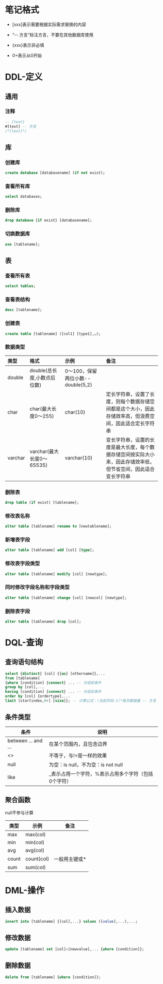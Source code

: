 # 笔记格式

- [xxx]表示需要根据实际需求替换的内容

- “-- 方言”标注方言，不要在其他数据库使用

- {xxx}表示非必填

- 0+表示从0开始



# DDL-定义

## 通用

### 注释

```sql
-- [text]
#[text] -- 方言
/*[text]*/
```



## 库

### 创建库

```sql
create database [databasename] (if not exist);
```



### 查看所有库

```sql
select databases; 
```



### 删除库

```sql
drop database {if exist} [databasename];
```



### 切换数据库

```sql
use [tablename];
```



## 表

### 查看所有表

```sql
select tables;
```



### 查看表结构

```sql
desc [tablename];
```



### 创建表

```sql
create table [tablename] ([col1] [type1],…); 
```



### 数据类型

| **类型** | **格式**                    | **示例**                          | **备注**                                                     |
| :------- | :-------------------------- | :-------------------------------- | :----------------------------------------------------------- |
| double   | double(总长度,小数点后位数) | 0～100，保留两位小数--double(5,2) |                                                              |
| char     | char(最大长度0～255)        | char(10)                          | 定长字符串，设置了长度，则每个数据存储空间都是这个大小，因此存储效率高，但浪费空间，因此适合定长字符串 |
| varchar  | varchar(最大长度0～65535)   | varchar(10)                       | 变长字符串，设置的长度是最大长度，每个数据存储空间按实际大小来，因此存储效率低，但节省空间，因此适合变长字符串 |

 

### 删除表

```sql
drop table (if exist) [tablename];
```

 

### 修改表名称

```sql
alter table [tablename] rename to [newtablename];
```

 

### 新增表字段

```sql
alter table [tablename] add [col] [type];
```

 

### 修改表字段类型

```sql
alter table [tablename] modify [col] [newtype];
```

 

### 同时修改字段名称和字段类型

```sql
alter table [tablename] change [col] [newcol] [newtype];
```

 

### 删除表字段

```sql
alter table [tablename] drop [col];
```



# DQL-查询

## 查询语句结构

```sql
select {distinct} [col] {{as} [othername]},...
from [tablename] 
{where [condition] {connect} ... -- 分组前条件
group by [col],... 
having [condition] {connect} ... -- 分组后条件
order by [col] {ordertype},...
limit [startindex,0+] [size]}; -- 计算公式：(当前页码-1)*每页数据量 -- 方言
```



## 条件类型

| 条件                  | 说明                                                |
| --------------------- | --------------------------------------------------- |
| between   ... and ... | 在某个范围内，且包含边界                            |
| <>                    | 不等于，与!=是一样的效果                            |
| null                  | 为空：is null，不为空：is not null                  |
| like                  | _表示占用一个字符，%表示占用多个字符（包括0个字符） |



## 聚合函数

null不参与计算

| 类型  | 示例       | 备注          |
| ----- | ---------- | ------------- |
| max   | max(col)   |               |
| min   | min(col)   |               |
| avg   | avg(col)   |               |
| count | count(col) | 一般用主键或* |
| sum   | sum(col)   |               |



# DML-操作

## 插入数据

```sql
insert into [tablename] {[col],...} values ([value],...),...;
```

 

## 修改数据

```sql
update [tablename] set [col]=[newvalue],... {where [condition]};
```

 

## 删除数据

```sql
delete from [tablename] {where [condition]};
```







